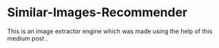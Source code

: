 # Similar-Images-Recommender
This is an image extractor engine which was made using the help of this medium post . 
